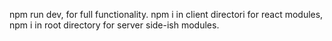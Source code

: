 npm run dev, for full functionality.
npm i in client directori for react modules,
npm i in root directory for server side-ish modules.